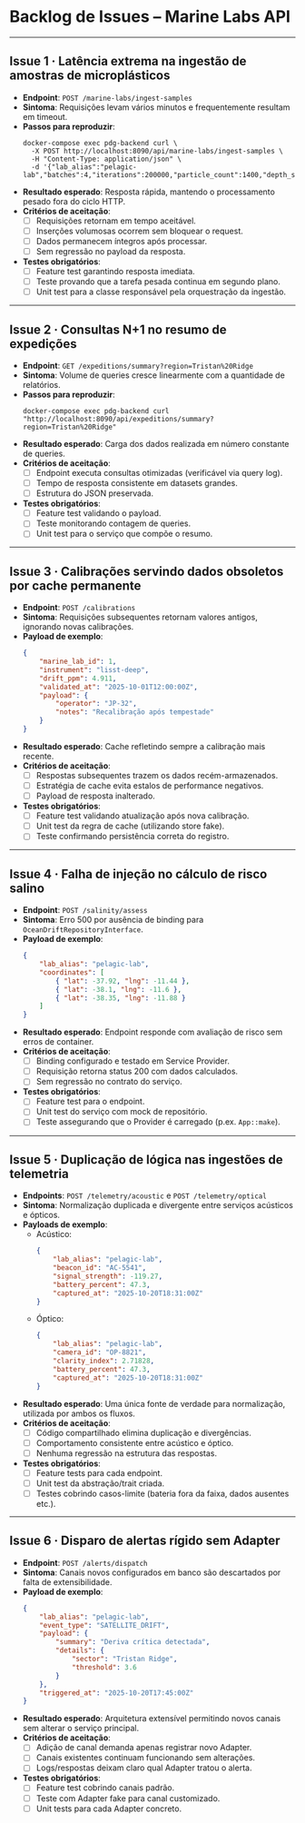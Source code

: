 # Backlog de Issues – Marine Labs API

---

## Issue 1 · Latência extrema na ingestão de amostras de microplásticos

-   **Endpoint**: `POST /marine-labs/ingest-samples`
-   **Sintoma**: Requisições levam vários minutos e frequentemente resultam em timeout.
-   **Passos para reproduzir**:
    ```pwsh
    docker-compose exec pdg-backend curl \
      -X POST http://localhost:8090/api/marine-labs/ingest-samples \
      -H "Content-Type: application/json" \
      -d '{"lab_alias":"pelagic-lab","batches":4,"iterations":200000,"particle_count":1400,"depth_start":10,"temperature":11.8}'
    ```
-   **Resultado esperado**: Resposta rápida, mantendo o processamento pesado fora do ciclo HTTP.
-   **Critérios de aceitação**:
    -   [ ] Requisições retornam em tempo aceitável.
    -   [ ] Inserções volumosas ocorrem sem bloquear o request.
    -   [ ] Dados permanecem íntegros após processar.
    -   [ ] Sem regressão no payload da resposta.
-   **Testes obrigatórios**:
    -   [ ] Feature test garantindo resposta imediata.
    -   [ ] Teste provando que a tarefa pesada continua em segundo plano.
    -   [ ] Unit test para a classe responsável pela orquestração da ingestão.

---

## Issue 2 · Consultas N+1 no resumo de expedições

-   **Endpoint**: `GET /expeditions/summary?region=Tristan%20Ridge`
-   **Sintoma**: Volume de queries cresce linearmente com a quantidade de relatórios.
-   **Passos para reproduzir**:
    ```pwsh
    docker-compose exec pdg-backend curl "http://localhost:8090/api/expeditions/summary?region=Tristan%20Ridge"
    ```
-   **Resultado esperado**: Carga dos dados realizada em número constante de queries.
-   **Critérios de aceitação**:
    -   [ ] Endpoint executa consultas otimizadas (verificável via query log).
    -   [ ] Tempo de resposta consistente em datasets grandes.
    -   [ ] Estrutura do JSON preservada.
-   **Testes obrigatórios**:
    -   [ ] Feature test validando o payload.
    -   [ ] Teste monitorando contagem de queries.
    -   [ ] Unit test para o serviço que compõe o resumo.

---

## Issue 3 · Calibrações servindo dados obsoletos por cache permanente

-   **Endpoint**: `POST /calibrations`
-   **Sintoma**: Requisições subsequentes retornam valores antigos, ignorando novas calibrações.
-   **Payload de exemplo**:
    ```json
    {
        "marine_lab_id": 1,
        "instrument": "lisst-deep",
        "drift_ppm": 4.911,
        "validated_at": "2025-10-01T12:00:00Z",
        "payload": {
            "operator": "JP-32",
            "notes": "Recalibração após tempestade"
        }
    }
    ```
-   **Resultado esperado**: Cache refletindo sempre a calibração mais recente.
-   **Critérios de aceitação**:
    -   [ ] Respostas subsequentes trazem os dados recém-armazenados.
    -   [ ] Estratégia de cache evita estalos de performance negativos.
    -   [ ] Payload de resposta inalterado.
-   **Testes obrigatórios**:
    -   [ ] Feature test validando atualização após nova calibração.
    -   [ ] Unit test da regra de cache (utilizando store fake).
    -   [ ] Teste confirmando persistência correta do registro.

---

## Issue 4 · Falha de injeção no cálculo de risco salino

-   **Endpoint**: `POST /salinity/assess`
-   **Sintoma**: Erro 500 por ausência de binding para `OceanDriftRepositoryInterface`.
-   **Payload de exemplo**:
    ```json
    {
        "lab_alias": "pelagic-lab",
        "coordinates": [
            { "lat": -37.92, "lng": -11.44 },
            { "lat": -38.1, "lng": -11.6 },
            { "lat": -38.35, "lng": -11.88 }
        ]
    }
    ```
-   **Resultado esperado**: Endpoint responde com avaliação de risco sem erros de container.
-   **Critérios de aceitação**:
    -   [ ] Binding configurado e testado em Service Provider.
    -   [ ] Requisição retorna status 200 com dados calculados.
    -   [ ] Sem regressão no contrato do serviço.
-   **Testes obrigatórios**:
    -   [ ] Feature test para o endpoint.
    -   [ ] Unit test do serviço com mock de repositório.
    -   [ ] Teste assegurando que o Provider é carregado (p.ex. `App::make`).

---

## Issue 5 · Duplicação de lógica nas ingestões de telemetria

-   **Endpoints**: `POST /telemetry/acoustic` e `POST /telemetry/optical`
-   **Sintoma**: Normalização duplicada e divergente entre serviços acústicos e ópticos.
-   **Payloads de exemplo**:
    -   Acústico:
        ```json
        {
            "lab_alias": "pelagic-lab",
            "beacon_id": "AC-5541",
            "signal_strength": -119.27,
            "battery_percent": 47.3,
            "captured_at": "2025-10-20T18:31:00Z"
        }
        ```
    -   Óptico:
        ```json
        {
            "lab_alias": "pelagic-lab",
            "camera_id": "OP-8821",
            "clarity_index": 2.71828,
            "battery_percent": 47.3,
            "captured_at": "2025-10-20T18:31:00Z"
        }
        ```
-   **Resultado esperado**: Uma única fonte de verdade para normalização, utilizada por ambos os fluxos.
-   **Critérios de aceitação**:
    -   [ ] Código compartilhado elimina duplicação e divergências.
    -   [ ] Comportamento consistente entre acústico e óptico.
    -   [ ] Nenhuma regressão na estrutura das respostas.
-   **Testes obrigatórios**:
    -   [ ] Feature tests para cada endpoint.
    -   [ ] Unit test da abstração/trait criada.
    -   [ ] Testes cobrindo casos-limite (bateria fora da faixa, dados ausentes etc.).

---

## Issue 6 · Disparo de alertas rígido sem Adapter

-   **Endpoint**: `POST /alerts/dispatch`
-   **Sintoma**: Canais novos configurados em banco são descartados por falta de extensibilidade.
-   **Payload de exemplo**:
    ```json
    {
        "lab_alias": "pelagic-lab",
        "event_type": "SATELLITE_DRIFT",
        "payload": {
            "summary": "Deriva crítica detectada",
            "details": {
                "sector": "Tristan Ridge",
                "threshold": 3.6
            }
        },
        "triggered_at": "2025-10-20T17:45:00Z"
    }
    ```
-   **Resultado esperado**: Arquitetura extensível permitindo novos canais sem alterar o serviço principal.
-   **Critérios de aceitação**:
    -   [ ] Adição de canal demanda apenas registrar novo Adapter.
    -   [ ] Canais existentes continuam funcionando sem alterações.
    -   [ ] Logs/respostas deixam claro qual Adapter tratou o alerta.
-   **Testes obrigatórios**:
    -   [ ] Feature test cobrindo canais padrão.
    -   [ ] Teste com Adapter fake para canal customizado.
    -   [ ] Unit tests para cada Adapter concreto.
